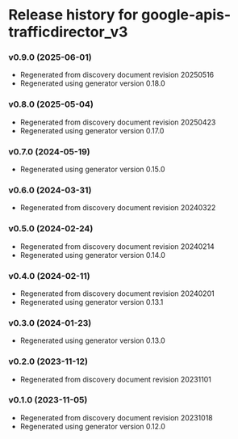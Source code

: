 # Release history for google-apis-trafficdirector_v3

### v0.9.0 (2025-06-01)

* Regenerated from discovery document revision 20250516
* Regenerated using generator version 0.18.0

### v0.8.0 (2025-05-04)

* Regenerated from discovery document revision 20250423
* Regenerated using generator version 0.17.0

### v0.7.0 (2024-05-19)

* Regenerated using generator version 0.15.0

### v0.6.0 (2024-03-31)

* Regenerated from discovery document revision 20240322

### v0.5.0 (2024-02-24)

* Regenerated from discovery document revision 20240214
* Regenerated using generator version 0.14.0

### v0.4.0 (2024-02-11)

* Regenerated from discovery document revision 20240201
* Regenerated using generator version 0.13.1

### v0.3.0 (2024-01-23)

* Regenerated using generator version 0.13.0

### v0.2.0 (2023-11-12)

* Regenerated from discovery document revision 20231101

### v0.1.0 (2023-11-05)

* Regenerated from discovery document revision 20231018
* Regenerated using generator version 0.12.0

